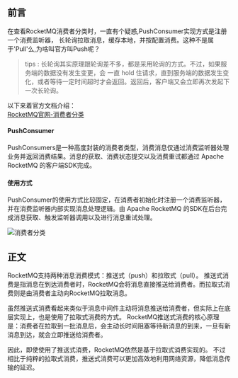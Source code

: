 ## 前言

在查看RocketMQ消费者分类时，一直有个疑惑,PushConsumer实现方式是注册一个消费监听器， 长轮询拉取消息，缓存本地，并按配置消费。这种不是属于'Pull'么,为啥叫官方叫Push呢？

> tips : 长轮询其实原理跟轮询差不多，都是采用轮询的方式。不过，如果服务端的数据没有发生变更，会 一直 hold 住请求，直到服务端的数据发生变化，或者等待一定时间超时才会返回。返回后，客户端又会立即再次发起下一次长轮询。

以下来着官方文档介绍：  
[RocketMQ官网-消费者分类](https://rocketmq.apache.org/zh/docs/featureBehavior/06consumertype)

#### PushConsumer

PushConsumers是一种高度封装的消费者类型，消费消息仅通过消费监听器处理业务并返回消费结果。消息的获取、消费状态提交以及消费重试都通过 Apache RocketMQ 的客户端SDK完成。

#### 使用方式

PushConsumer的使用方式比较固定，在消费者初始化时注册一个消费监听器，并在消费监听器内部实现消息处理逻辑。由 Apache RocketMQ 的SDK在后台完成消息获取、触发监听器调用以及进行消息重试处理。

![消费者分类](https://file.losey.top/blog/img-1679453262187.png)

## 正文

RocketMQ支持两种消息消费模式：推送式（push）和拉取式（pull）。
推送式消费是指消息在到达消费者时，RocketMQ会将消息直接推送给消费者。而拉取式消费则是由消费者主动向RocketMQ拉取消息。

虽然推送式消费看起来类似于消息中间件主动将消息推送给消费者，但实际上在底层实现上，也是使用了拉取式消费的方式。
RocketMQ推送式消费的核心原理是：消费者在拉取到一批消息后，会主动长时间阻塞等待新消息的到来，一旦有新消息到达，就会立即推送给消费者。

因此，即使使用了推送式消费，RocketMQ依然是基于拉取式消费实现的。
不过相比于纯粹的拉取式消费，推送式消费可以更加高效地利用网络资源，降低消息传输的延迟。
